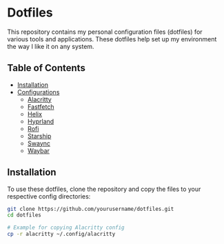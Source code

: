 # Dotfiles

This repository contains my personal configuration files (dotfiles) for various tools and applications. These dotfiles help set up my environment the way I like it on any system.

## Table of Contents

- [Installation](#installation)
- [Configurations](#configurations)
  - [Alacritty](#alacritty)
  - [Fastfetch](#fastfetch)
  - [Helix](#helix)
  - [Hyprland](#hyprland)
  - [Rofi](#rofi)
  - [Starship](#starship)
  - [Swaync](#swaync)
  - [Waybar](#waybar)

## Installation

To use these dotfiles, clone the repository and copy the files to your respective config directories:

```bash
git clone https://github.com/yourusername/dotfiles.git
cd dotfiles

# Example for copying Alacritty config
cp -r alacritty ~/.config/alacritty
